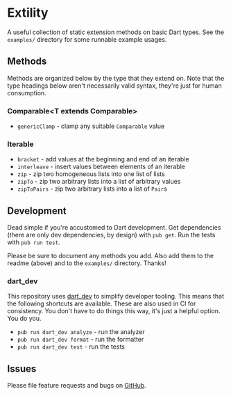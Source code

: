 # Extility

A useful collection of static extension methods on basic Dart types.
See the `examples/` directory for some runnable example usages.

## Methods

Methods are organized below by the type that they extend on. Note
that the type headings below aren't necessarily valid syntax, they're
just for human consumption.

### Comparable<T extends Comparable<T>>

  * `genericClamp` - clamp any suitable `Comparable` value

### Iterable<E>

  * `bracket` - add values at the beginning and end of an iterable
  * `interleave` - insert values between elements of an iterable
  * `zip` - zip two homogeneous lists into one list of lists
  * `zipTo` - zip two arbitrary lists into a list of arbitrary values
  * `zipToPairs` - zip two arbitrary lists into a list of `Pair`s

## Development

Dead simple if you're accustomed to Dart development. Get dependencies
(there are only dev dependencies, by design) with `pub get`. Run the
tests with `pub run test`.

Please be sure to document any methods you add. Also add them to the
readme (above) and to the `examples/` directory. Thanks!

### dart_dev

This repository uses [dart_dev][dart_dev] to simplify developer
tooling. This means that the following shortcuts are available. These
are also used in CI for consistency. You don't have to do things this
way, it's just a helpful option. You do you.

  * `pub run dart_dev analyze` - run the analyzer
  * `pub run dart_dev format` - run the formatter
  * `pub run dart_dev test` - run the tests

## Issues

Please file feature requests and bugs on [GitHub][issues].

[dart_dev]: https://pub.dev/packages/dart_dev
[issues]: https://github.com/glesica/extility.dart/issues
